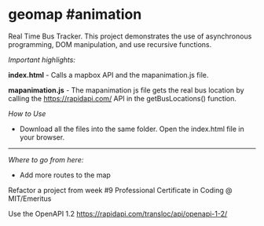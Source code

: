 # geomap #animation

Real Time Bus Tracker. This project demonstrates the use of asynchronous programming, DOM manipulation, and use recursive functions. 

*Important highlights:*

**index.html** - Calls a mapbox API and the mapanimation.js file.

**mapanimation.js** - The mapanimation js file gets the real bus location by calling the https://rapidapi.com/ API in the getBusLocations() function.

*How to Use*

- Download all the files into the same folder. Open the index.html file in your browser.

---
*Where to go from here:*

- Add more routes to the map

Refactor a project from week #9 Professional Certificate in Coding @ MIT/Emeritus

Use the OpenAPI 1.2 https://rapidapi.com/transloc/api/openapi-1-2/
